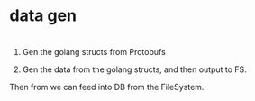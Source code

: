 # data gen

# 



1. Gen the golang structs from Protobufs

2. Gen the data from the golang structs, and then output to FS.

Then from we can feed into DB from the FileSystem.

